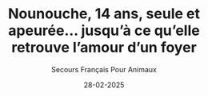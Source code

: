 ---
title: "Nounouche, 14 ans, seule et apeurée… jusqu’à ce qu’elle retrouve l’amour d’un foyer"
slug: "nounouche"
date: "28-02-2025"
author: "Secours Français Pour Animaux"
image: "/nounouche.webp"
text1: |
  Un silence pesant et une absence douloureuse
  Dans un petit bâtiment déserté, une ombre se glissait entre les cartons et les vieilles planches de bois. Chaque jour, elle attendait. Chaque jour, elle espérait.
  Nounouche, une magnifique chatte de 14 ans, s’était retrouvée seule du jour au lendemain lorsque sa maîtresse avait dû partir en EHPAD. La maison avait été fermée, vendue. Et elle, oubliée.
  Pendant un mois entier, elle a erré dans ce lieu qu’elle avait tant aimé, cherchant une présence, une voix familière, un retour qui ne viendrait jamais.
text2: |
  Un combat entre peur et confiance
  Lorsque nous avons été informés de son cas, nous avons immédiatement pris en charge son nourrissage quotidien. Chaque jour, nous venions déposer de la nourriture et de l’eau, espérant peu à peu gagner sa confiance.
  Mais Nounouche avait peur.
  Elle restait tapie dans l’ombre, observant de loin, sans oser s’approcher. Nous avons essayé de lui parler doucement, de la rassurer, de lui montrer qu’elle n’était plus seule. Mais elle ne nous laissait pas l’approcher.
  Et puis, quelque chose a changé.
  Un jour, elle est sortie de sa cachette. Un autre, elle a laissé une main s’approcher. Puis, timidement, elle a réclamé une caresse. Son regard, d’abord méfiant, s’est empli de douceur. Elle comprenait enfin qu’on ne lui voulait que du bien.
text3: |
  Une adoption bouleversante
  Nous savions qu’il serait difficile de trouver un foyer à une chatte de 14 ans. Qui voudrait d’un chat si âgé ?
  Mais parfois, les miracles existent.
  Un monsieur âgé a entendu parler d’elle. Lui aussi vivait seul. Il savait ce que c’était que de perdre un être cher, d’attendre, d’espérer.
  Quand il a su que Nounouche cherchait une famille, il n’a pas hésité une seule seconde. « Elle finira ses vieux jours avec moi. »
  Et c’est ainsi que, le jour même où nous avons réussi à la capturer en toute sécurité, elle est partie dans sa nouvelle maison. Une maison calme, remplie de chaleur et de tendresse. Un endroit où elle serait enfin à nouveau aimée.
text4: |
  Pourquoi adopter un chat senior ?
  🐱 Ils ont un tempérament doux et posé : Pas d’énergie débordante, juste de la tendresse et des moments câlins.
  🏡 Ils sont déjà habitués à la vie en intérieur : Pas de bêtises, juste une adaptation rapide à leur nouveau foyer.
  💛 Ils sont incroyablement reconnaissants : Un chat âgé sait qu’il a été sauvé. Son amour n’en sera que plus fort.
  Adopter un chat senior, c’est lui offrir une fin de vie digne et heureuse. C’est lui montrer qu’il mérite encore d’être aimé, même après tant d’années.
text5: |
  Les animaux n’ont pas d’âge pour être aimés
  Nounouche a eu la chance de croiser le chemin de quelqu’un qui a vu en elle plus qu’un chiffre.
  Mais combien d’autres chats attendent encore dans l’ombre ? Combien espèrent une main tendue avant qu’il ne soit trop tard ?
  Si vous avez un peu d’amour à offrir, pensez à eux. Pensez à ces petites âmes qui n’ont plus rien, mais qui peuvent encore tout donner.
text6: |
  Rejoignez le Secours Français pour Animaux et ouvrez votre cœur à un chat qui n’attend que vous.
  Parce que l’amour ne connaît pas l’âge. 🐾💙
---
